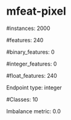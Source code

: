 # mfeat-pixel

#instances: 2000

#features: 240

  #binary_features: 0

  #integer_features: 0

  #float_features: 240

Endpoint type: integer

#Classes: 10

Imbalance metric: 0.0

